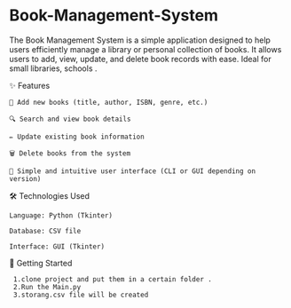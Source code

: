 # Book-Management-System


The Book Management System is a simple application designed to help users efficiently manage a library or personal collection of books.
It allows users to add, view, update, and delete book records with ease. Ideal for small libraries, schools . 



✨ Features

    📖 Add new books (title, author, ISBN, genre, etc.)

    🔍 Search and view book details

    ✏️ Update existing book information

    🗑️ Delete books from the system

    🧭 Simple and intuitive user interface (CLI or GUI depending on version)


🛠️ Technologies Used

    Language: Python (Tkinter)

    Database: CSV file

    Interface: GUI (Tkinter)



  🚀 Getting Started

     1.clone project and put them in a certain folder .
     2.Run the Main.py 
     3.storang.csv file will be created
